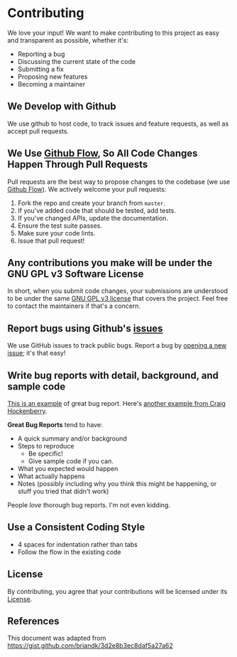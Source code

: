 # Contributing
We love your input! We want to make contributing to this project as easy and transparent as possible, whether it's:

- Reporting a bug
- Discussing the current state of the code
- Submitting a fix
- Proposing new features
- Becoming a maintainer

## We Develop with Github
We use github to host code, to track issues and feature requests, as well as accept pull requests.

## We Use [Github Flow](https://guides.github.com/introduction/flow/index.html), So All Code Changes Happen Through Pull Requests
Pull requests are the best way to propose changes to the codebase (we use [Github Flow](https://guides.github.com/introduction/flow/index.html)). We actively welcome your pull requests:

1. Fork the repo and create your branch from `master`.
2. If you've added code that should be tested, add tests.
3. If you've changed APIs, update the documentation.
4. Ensure the test suite passes.
5. Make sure your code lints.
6. Issue that pull request!

## Any contributions you make will be under the GNU GPL v3 Software License
In short, when you submit code changes, your submissions are understood to be under the same [GNU GPL v3 license](https://github.com/tecnobabble/nessus_win_cred_test/blob/main/LICENSE) that covers the project. Feel free to contact the maintainers if that's a concern.

## Report bugs using Github's [issues](https://github.com/briandk/transcriptase-atom/issues)
We use GitHub issues to track public bugs. Report a bug by [opening a new issue](); it's that easy!

## Write bug reports with detail, background, and sample code
[This is an example](http://stackoverflow.com/q/12488905/180626) of great bug report. Here's [another example from Craig Hockenberry](http://www.openradar.me/11905408).

**Great Bug Reports** tend to have:
- A quick summary and/or background
- Steps to reproduce
  - Be specific!
  - Give sample code if you can. 
- What you expected would happen
- What actually happens
- Notes (possibly including why you think this might be happening, or stuff you tried that didn't work)

People *love* thorough bug reports. I'm not even kidding.

## Use a Consistent Coding Style
* 4 spaces for indentation rather than tabs
* Follow the flow in the existing code

## License
By contributing, you agree that your contributions will be licensed under its [License](https://github.com/tecnobabble/nessus_win_cred_test/blob/main/LICENSE).

## References
This document was adapted from https://gist.github.com/briandk/3d2e8b3ec8daf5a27a62
